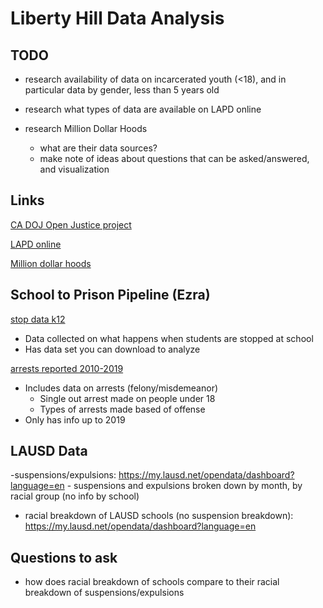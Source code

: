 # Liberty Hill Data Analysis

## TODO

- research availability of data on incarcerated youth (<18), and
  in particular data by gender, less than 5 years old

- research what types of data are available on LAPD online

- research Million Dollar Hoods
    - what are their data sources?
    - make note of ideas about questions that can be
      asked/answered, and visualization


## Links

[CA DOJ Open Justice project](https://openjustice.doj.ca.gov/)  

[LAPD online](https://www.lapdonline.org/)

[Million dollar hoods](http://milliondollarhoods.org)

## School to Prison Pipeline (Ezra)

[stop data k12](https://openjustice.doj.ca.gov/exploration/stop-data-k12)  

- Data collected on what happens when students are stopped at school
- Has data set you can download to analyze

[arrests reported 2010-2019](https://openjustice.doj.ca.gov/data-stories/2019/arrests-reported-2010-2019)  

- Includes data on arrests (felony/misdemeanor)
    - Single out arrest made on people under 18
    - Types of arrests made based of offense
- Only has info up to 2019

## LAUSD Data
-suspensions/expulsions: https://my.lausd.net/opendata/dashboard?language=en
    - suspensions and expulsions broken down by month, by racial group (no info by school)
- racial breakdown of LAUSD schools (no suspension breakdown): https://my.lausd.net/opendata/dashboard?language=en


## Questions to ask
- how does racial breakdown of schools compare to their racial breakdown of suspensions/expulsions




